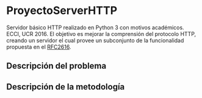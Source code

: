 # ProyectoServerHTTP
Servidor básico HTTP realizado en Python 3 con motivos académicos. ECCI, UCR 2016.
El objetivo es mejorar la comprensión del protocolo HTTP, creando un servidor el cual provee un subconjunto de la funcionalidad propuesta en el [RFC2616](https://www.w3.org/Protocols/rfc2616/rfc2616.html).

## Descripción del problema



## Descripción de la metodología





